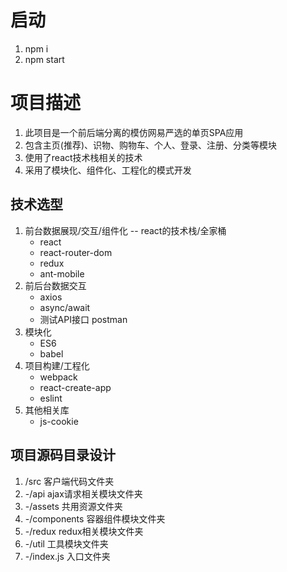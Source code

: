 # 启动1. npm i 2. npm start# 项目描述1. 此项目是一个前后端分离的模仿网易严选的单页SPA应用2. 包含主页(推荐)、识物、购物车、个人、登录、注册、分类等模块3. 使用了react技术栈相关的技术4. 采用了模块化、组件化、工程化的模式开发## 技术选型1. 前台数据展现/交互/组件化 -- react的技术栈/全家桶    * react    * react-router-dom    * redux    * ant-mobile2. 前后台数据交互    * axios    * async/await    * 测试API接口 postman3. 模块化    * ES6    * babel4. 项目构建/工程化    * webpack    * react-create-app    * eslint5. 其他相关库    * js-cookie## 项目源码目录设计1. /src 客户端代码文件夹2.  -/api ajax请求相关模块文件夹3.  -/assets 共用资源文件夹4.  -/components 容器组件模块文件夹5.  -/redux redux相关模块文件夹6.  -/util 工具模块文件夹7.  -/index.js 入口文件夹  
